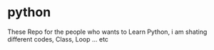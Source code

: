 # python

These Repo for the people who wants to Learn Python, i am shating different codes, Class, Loop ... etc
